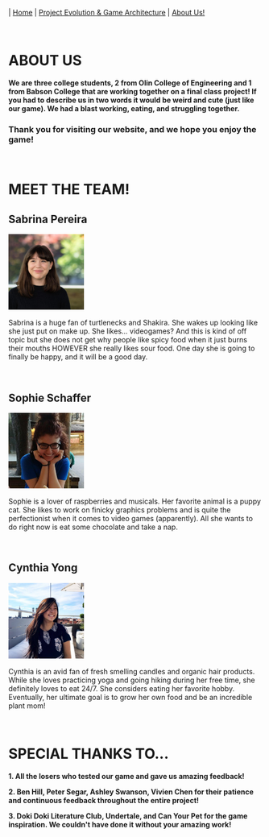 
| [Home](index.md) 	| [Project Evolution & Game Architecture](gamearc.md) 	| [About Us!](aboutus.md)

&nbsp;
&nbsp;

# ABOUT US

**We are three college students, 2 from Olin College of Engineering and 1 from Babson College that are working together on a final class project! If you had to describe us in two words it would be weird and cute (just like our game). We had a blast working, eating, and struggling together.**

### Thank you for visiting our website, and we hope you enjoy the game!

&nbsp;

# MEET THE TEAM!

## **Sabrina Pereira**

<img src="sab.jpg" width="150" height="150" />

Sabrina is a huge fan of turtlenecks and Shakira. She wakes up looking like she just put on make up. She likes... videogames? And this is kind of off topic but she does not get why people like spicy food when it just burns their mouths HOWEVER she really likes sour food. One day she is going to finally be happy, and it will be a good day.

&nbsp;
## **Sophie Schaffer**

<img src="sophie.jpg" width="150" height="150" />

Sophie is a lover of raspberries and musicals. Her favorite animal is a puppy cat. She likes to work on finicky graphics problems and is quite the perfectionist when it comes to video games (apparently). All she wants to do right now is eat some chocolate and take a nap.

&nbsp;
## **Cynthia Yong**

<img src="cyn.jpg" width="150" height="150" />

Cynthia is an avid fan of fresh smelling candles and organic hair products. While she loves practicing yoga and going hiking during her free time, she definitely loves to eat 24/7. She considers eating her favorite hobby. Eventually, her ultimate goal is to grow her own food and be an incredible plant mom!

&nbsp;

# SPECIAL THANKS TO...

**1. All the losers who tested our game and gave us amazing feedback!**

**2. Ben Hill, Peter Segar, Ashley Swanson, Vivien Chen for their patience and continuous feedback throughout the entire project!**

**3. Doki Doki Literature Club, Undertale, and Can Your Pet for the game inspiration. We couldn't have done it without your amazing work!**
